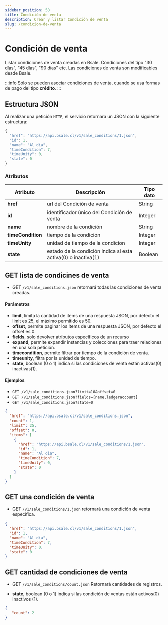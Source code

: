 ```yaml
---
sidebar_position: 58
title: Condición de venta
description: Crear y listar Condición de venta
slug: /condicion-de-venta
---
```



# Condición de venta
Listar condiciones de venta creadas en Bsale. Condiciones del tipo "30 días", "45 días", "90 días" etc. Las condiciones de venta son modificables desde Bsale.

:::info
Sólo se pueden asociar condiciones de venta, cuando se usa formas de pago del tipo **crédito**.
:::

## Estructura JSON

Al realizar una petición `HTTP`, el servicio retornara un JSON con la siguiente estructura:

```js title="Response /sale_conditions/1.json"
{
  "href": "https://api.bsale.cl/v1/sale_conditions/1.json",
  "id": 1,
  "name": "Al dia",
  "timeCondition": 7,
  "timeUnity": 0,
  "state": 0
}
```

### Atributos
| Atributo      | Descripción | Tipo dato |
| ----------- | ----------- | ----------- |
| **href**      | url del Condición de venta     | String       |
| **id**   | identificador único del Condición de venta   | Integer |
| **name**   |  nombre de la condición | String |
| **timeCondition**   |  tiempo de la condición | Integer |
| **timeUnity**   |  unidad de tiempo de la condicion | Integer |
| **state**   |  estado de la condición indica si esta activa(0) o inactiva(1) | Boolean | 

## GET lista de condicines de venta
- GET `/v1/sale_conditions.json` retornará todas las condiciones de venta creadas.

#### Parámetros
- **limit**, limita la cantidad de items de una respuesta JSON, por defecto el limit es 25, el máximo permitido es 50.
- **offset**, permite paginar los items de una respuesta JSON, por defecto el offset es 0.
- **fields**, solo devolver atributos específicos de un recurso
- **expand**, permite expandir instancias y colecciones para traer relaciones en una sola petición.
- **timecondition**, permite filtrar por tiempo de la condición de venta.
- **timeunity**, filtra por la unidad de tiempo.
- **state**, boolean (0 o 1) indica si las condiciones de venta están activas(0) inactivas(1).
  
#### Ejemplos
- `GET /v1/sale_conditions.json?limit=10&offset=0`
- `GET /v1/sale_conditions.json?fields=[name,ledgeraccount]`
- `GET /v1/sale_conditions.json?state=0`


```json title="Response /sale_conditions.json "
{
  "href": "https://api.bsale.cl/v1/sale_conditions.json",
  "count": 1,
  "limit": 25,
  "offset": 0,
  "items": [
    {
      "href": "https://api.bsale.cl/v1/sale_conditions/1.json",
      "id": 1,
      "name": "Al dia",
      "timeCondition": 7,
      "timeUnity": 0,
      "state": 0
    }
  ]
}
```
## GET una condición de venta
- GET `/v1/sale_conditions/1.json` retornará una condición de venta específica.

```json title="Response /sale_conditions/1.json"
{
  "href": "https://api.bsale.cl/v1/sale_conditions/1.json",
  "id": 1,
  "name": "Al dia",
  "timeCondition": 7,
  "timeUnity": 0,
  "state": 0
}
```
## GET cantidad de condiciones de venta
- GET `/v1/sale_conditions/count.json` Retornará cantidades de registros.

- **state**, boolean (0 o 1) indica si las condición de ventas están activos(0) inactivos (1).
  
```json 
{
   "count": 2
}
```

